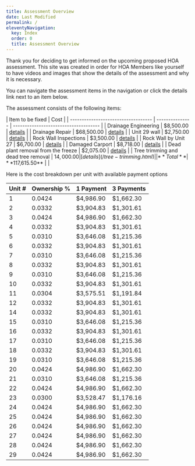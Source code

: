 ```yaml
---
title: Assessment Overview
date: Last Modified
permalink: /
eleventyNavigation:
  key: Index
  order: 0
  title: Assessment Overview
---
```


Thank you for deciding to get informed on the upcoming proposed HOA assessment. This site was created in order for HOA Members like yourself to have videos and images that show the details of the assessment and why it is necessary.

You can navigate the assessment items in the navigation or click the details link next to an item below.

The assessment consists of the following items:

| Item to be fixed                    | Cost            |
| ----------------------------------- | --------------- | ------------------------------------- |
| Drainage Engineering                | $8,500.00       | [details](/drainage-wall-repair.html) |
| Drainage Repair                     | $68,500.00      | [details](/drainage-wall-repair.html) |
| Unit 29 wall                        | $2,750.00       | [details](/unit-29-wall.html)         |
| Rock Wall Inspections               | $3,500.00       | [details](/pie.html)                  |
| Rock Wall by Unit 27                | $6,700.00       | [details](/unit-27-wall.html)         |
| Damaged Carport                     | $8,718.00       | [details](/carport.html)              |
| Dead plant removal from the freeze  | $2,075.00       | [details](/dead-plants.html)          |
| Tree trimming and dead tree removal | $14,000.00      | [details](/tree-trimming.html)        |
| **Total**                           | **$117,615.50** |                                       |

Here is the cost breakdown per unit with available payment options

| Unit # | Ownership % | 1 Payment | 3 Payments |
| ------ | ----------- | --------- | ---------- |
| 1      | 0.0424      | $4,986.90 | $1,662.30  |
| 2      | 0.0332      | $3,904.83 | $1,301.61  |
| 3      | 0.0424      | $4,986.90 | $1,662.30  |
| 4      | 0.0332      | $3,904.83 | $1,301.61  |
| 5      | 0.0310      | $3,646.08 | $1,215.36  |
| 6      | 0.0332      | $3,904.83 | $1,301.61  |
| 7      | 0.0310      | $3,646.08 | $1,215.36  |
| 8      | 0.0332      | $3,904.83 | $1,301.61  |
| 9      | 0.0310      | $3,646.08 | $1,215.36  |
| 10     | 0.0332      | $3,904.83 | $1,301.61  |
| 11     | 0.0304      | $3,575.51 | $1,191.84  |
| 12     | 0.0332      | $3,904.83 | $1,301.61  |
| 14     | 0.0332      | $3,904.83 | $1,301.61  |
| 15     | 0.0310      | $3,646.08 | $1,215.36  |
| 16     | 0.0332      | $3,904.83 | $1,301.61  |
| 17     | 0.0310      | $3,646.08 | $1,215.36  |
| 18     | 0.0332      | $3,904.83 | $1,301.61  |
| 19     | 0.0310      | $3,646.08 | $1,215.36  |
| 20     | 0.0424      | $4,986.90 | $1,662.30  |
| 21     | 0.0310      | $3,646.08 | $1,215.36  |
| 22     | 0.0424      | $4,986.90 | $1,662.30  |
| 23     | 0.0300      | $3,528.47 | $1,176.16  |
| 24     | 0.0424      | $4,986.90 | $1,662.30  |
| 25     | 0.0424      | $4,986.90 | $1,662.30  |
| 26     | 0.0424      | $4,986.90 | $1,662.30  |
| 27     | 0.0424      | $4,986.90 | $1,662.30  |
| 28     | 0.0424      | $4,986.90 | $1,662.30  |
| 29     | 0.0424      | $4,986.90 | $1,662.30  |
